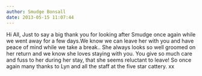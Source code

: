 ```yaml
---
author: Smudge Bonsall
date: 2013-05-15 11:07:44
---
```

Hi All,
Just to say a big thank you for looking after Smudge once again while we went away for a few days.We know we can leave her with you and have peace of mind while we take a break..
She always looks so well groomed on her return and we know she loves staying with you.
You give so much care and fuss to her during her stay, that she seems reluctant to leave!
So once again many thanks to Lyn and all the staff at the five star cattery.
xx

